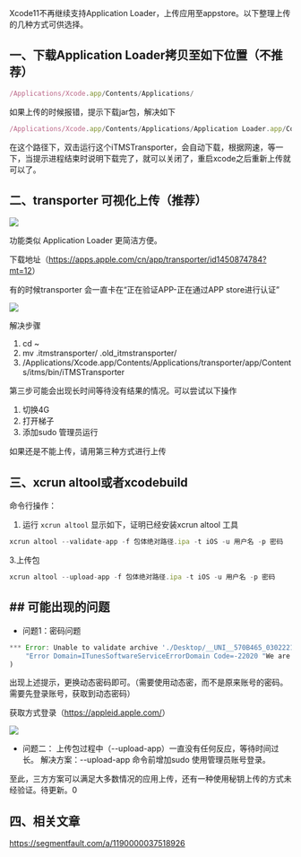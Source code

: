 Xcode11不再继续支持Application Loader，上传应用至appstore。以下整理上传的几种方式可供选择。

##  一、下载Application Loader拷贝至如下位置（不推荐）

```js
/Applications/Xcode.app/Contents/Applications/
```

如果上传的时候报错，提示下载jar包，解决如下

```js
/Applications/Xcode.app/Contents/Applications/Application Loader.app/Contents/itms/bin/iTMSTransporter
```

在这个路径下，双击运行这个iTMSTransporter，会自动下载，根据网速，等一下，当提示进程结束时说明下载完了，就可以关闭了，重启xcode之后重新上传就可以了。

##  二、transporter 可视化上传（推荐）

![](https://p3-juejin.byteimg.com/tos-cn-i-k3u1fbpfcp/f6775c935b3c4552b04eddaee4ff3e76~tplv-k3u1fbpfcp-zoom-1.image)

功能类似 Application Loader 更简洁方便。

下载地址（<https://apps.apple.com/cn/app/transporter/id1450874784?mt=12>）

有的时候transporter 会一直卡在“正在验证APP-正在通过APP store进行认证”

![](https://p3-juejin.byteimg.com/tos-cn-i-k3u1fbpfcp/e4cbda49615348ff8f21ce8cf2c4a8c7~tplv-k3u1fbpfcp-zoom-1.image)

解决步骤

1.  cd ~
1.  mv .itmstransporter/ .old_itmstransporter/
1.  /Applications/Xcode.app/Contents/Applications/transporter/app/Contents/itms/bin/iTMSTransporter

第三步可能会出现长时间等待没有结果的情况。可以尝试以下操作

1.  切换4G
1.  打开梯子
1.  添加sudo 管理员运行

如果还是不能上传，请用第三种方式进行上传

##  三、xcrun altool或者xcodebuild

命令行操作：

1.  运行 `xcrun altool` 显示如下，证明已经安装xcrun altool 工具


```js
xcrun altool --validate-app -f 包体绝对路径.ipa -t iOS -u 用户名 -p 密码
```

3.上传包

```js
xcrun altool --upload-app -f 包体绝对路径.ipa -t iOS -u 用户名 -p 密码
```

## ##  可能出现的问题

-   问题1：密码问题

```js
*** Error: Unable to validate archive './Desktop/__UNI__570B465_0302221207.ipa': (
    "Error Domain=ITunesSoftwareServiceErrorDomain Code=-22020 "We are unable to create an authentication session." UserInfo={NSLocalizedDescription=We are unable to create an authentication session., NSLocalizedFailureReason=Unable to validate your application.}"
)
```

出现上述提示，更换动态密码即可。（需要使用动态密，而不是原来账号的密码。需要先登录账号，获取到动态密码）

获取方式登录（<https://appleid.apple.com/>）

![](https://p3-juejin.byteimg.com/tos-cn-i-k3u1fbpfcp/8b1ad9a1540f45acb142354aa0e40df9~tplv-k3u1fbpfcp-zoom-1.image)

-   问题二：
    上传包过程中（--upload-app）一直没有任何反应，等待时间过长。
    解决方案：--upload-app 命令前增加sudo 使用管理员账号登录。

至此，三方方案可以满足大多数情况的应用上传，还有一种使用秘钥上传的方式未经验证。待更新。0

##  四、相关文章

<https://segmentfault.com/a/1190000037518926>